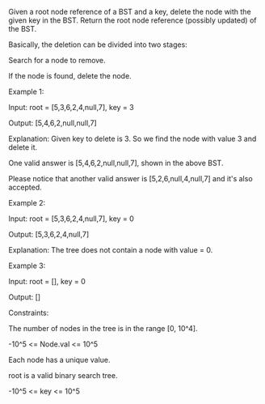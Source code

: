 Given a root node reference of a BST and a key, delete the node with the given key in the BST. Return the root node reference (possibly updated) of the BST.

Basically, the deletion can be divided into two stages:

Search for a node to remove.

If the node is found, delete the node.
 

Example 1:


Input: root = [5,3,6,2,4,null,7], key = 3

Output: [5,4,6,2,null,null,7]

Explanation: Given key to delete is 3. So we find the node with value 3 and delete it.

One valid answer is [5,4,6,2,null,null,7], shown in the above BST.

Please notice that another valid answer is [5,2,6,null,4,null,7] and it's also accepted.

Example 2:

Input: root = [5,3,6,2,4,null,7], key = 0

Output: [5,3,6,2,4,null,7]

Explanation: The tree does not contain a node with value = 0.

Example 3:

Input: root = [], key = 0

Output: []
 

Constraints:

The number of nodes in the tree is in the range [0, 10^4].

-10^5 <= Node.val <= 10^5

Each node has a unique value.

root is a valid binary search tree.

-10^5 <= key <= 10^5
 
